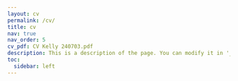 ```yaml
---
layout: cv
permalink: /cv/
title: cv
nav: true
nav_order: 5
cv_pdf: CV Kelly 240703.pdf
description: This is a description of the page. You can modify it in '_pages/cv.md'. You can also change or remove the top pdf download button.
toc:
  sidebar: left
---
```

